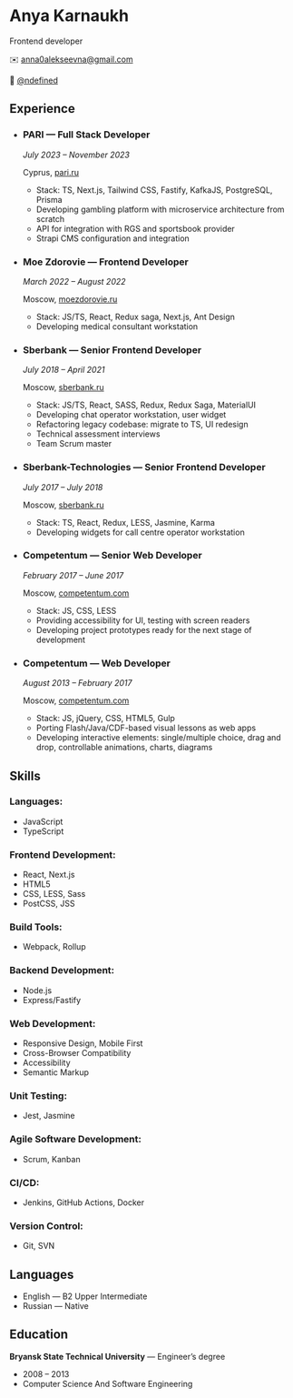 # Anya Karnaukh
Frontend developer

✉️ [anna0alekseevna@gmail.com](mailto:anna0alekseevna@gmail.com)

💬 [@ndefined](https://t.me/ndefined)

## Experience

+ ### PARI — Full Stack Developer 

  *July 2023 – November 2023*

  Cyprus, [pari.ru](http://pari.ru)
  - Stack: TS, Next.js, Tailwind CSS, Fastify, KafkaJS, PostgreSQL, Prisma
  - Developing gambling platform with microservice architecture from scratch
  - API for integration with RGS and sportsbook provider
  - Strapi CMS configuration and integration
 
+ ### Moe Zdorovie — Frontend Developer 

  *March 2022 – August 2022*

  Moscow, [moezdorovie.ru](https://moezdorovie.ru/)
  - Stack: JS/TS, React, Redux saga, Next.js, Ant Design
  - Developing medical consultant workstation

+ ### Sberbank — Senior Frontend Developer 

  *July 2018 – April 2021*

  Moscow, [sberbank.ru](https://www.sberbank.ru/ru/s_m_business)
  - Stack: JS/TS, React, SASS, Redux, Redux Saga, MaterialUI
  - Developing chat operator workstation, user widget
  - Refactoring legacy codebase: migrate to TS, UI redesign
  - Technical assessment interviews
  - Team Scrum master

+ ### Sberbank-Technologies — Senior Frontend Developer 

  *July 2017 – July 2018*

  Moscow, [sberbank.ru](http://www.sberbank.ru/ru/legal)
  - Stack: TS, React, Redux, LESS, Jasmine, Karma
  - Developing widgets for call centre operator workstation

+ ### Competentum — Senior Web Developer 

  *February 2017 – June 2017*

  Moscow, [competentum.com](https://competentum.com/)
  - Stack: JS, CSS, LESS
  - Providing accessibility for UI, testing with screen readers
  - Developing project prototypes ready for the next stage of development

+ ### Competentum — Web Developer 

  *August 2013 – February 2017*

  Moscow, [competentum.com](https://competentum.com/)
  - Stack: JS, jQuery, CSS, HTML5, Gulp
  - Porting Flash/Java/CDF-based visual lessons as web apps
  - Developing interactive elements: single/multiple choice, drag and drop, controllable animations, charts, diagrams

## Skills

### Languages:
- JavaScript
- TypeScript

### Frontend Development:
- React, Next.js
- HTML5
- CSS, LESS, Sass
- PostCSS, JSS

### Build Tools:
- Webpack, Rollup

### Backend Development:
- Node.js
- Express/Fastify

### Web Development:
- Responsive Design, Mobile First
- Cross-Browser Compatibility
- Accessibility
- Semantic Markup

### Unit Testing:
- Jest, Jasmine

### Agile Software Development:
- Scrum, Kanban

### CI/CD:
- Jenkins, GitHub Actions, Docker

### Version Control:
- Git, SVN

## Languages
- English — B2 Upper Intermediate
- Russian — Native

## Education
**Bryansk State Technical University** — Engineer’s degree
- 2008 – 2013
- Computer Science And Software Engineering
